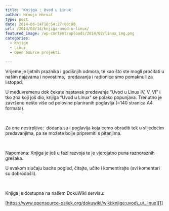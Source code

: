 ```yaml
---
title: 'Knjiga : Uvod u Linux'
author: Hrvoje Horvat
type: post
date: 2014-08-14T18:54:27+00:00
url: /2014/08/14/knjiga-uvod-u-linux/
featured_image: /wp-content/uploads/2014/02/linux_img.png
categories:
  - Knjige
  - Linux
  - Open Source projekti

---
```

Vrijeme je ljetnih praznika i godišnjih odmora, te kao što ste mogli pročitati u našim najavama i novostima,  predavanja i radionice smo pomaknuli za listopad.

U međuvremenu dok čekate nastavak predavanja &#8220;Uvod u Linux IV, V, VI&#8221; i tko zna koji još dio, knjiga &#8220;Uvod u Linux&#8221; se polako popunjava. Trenutno je završeno nešto više od polovine planiranih poglavlja (~140 stranica A4 formata).

&nbsp;

Za one nestrpljive:  dodana su i poglavlja koja ćemo obraditi tek u slijedećim predavanjima, pa se možete bolje pripremiti s pitanjima.

&nbsp;

Napomena: Knjiga je još u fazi razvoja te je vjerojatno puna raznoraznih grešaka.

U svakom slučaju bacite pogled, čitajte, učite i komentirajte (svi komentari su dobrodošli).

&nbsp;

Knjiga je dostupna na našem DokuWiki servisu:

[https://www.opensource-osijek.org/dokuwiki/wiki:knjige:uvod\_u\_linux][1]

&nbsp;

 [1]: https://www.opensource-osijek.org/dokuwiki/wiki:knjige:uvod_u_linux "Uvod u Linux"